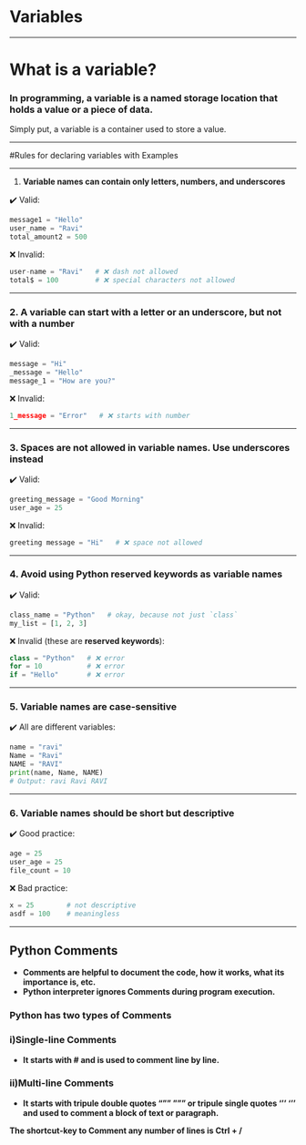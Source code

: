 # Variables

---

# What is a variable?

### In programming, a variable is a named storage location that holds a value or a piece of data.

Simply put, a variable is a container used to store a value.

---

#Rules for declaring variables with Examples

---
 1. **Variable names can contain only letters, numbers, and underscores**

✔️ Valid:

```python
message1 = "Hello"
user_name = "Ravi"
total_amount2 = 500

```

❌ Invalid:

```python
user-name = "Ravi"   # ❌ dash not allowed
total$ = 100         # ❌ special characters not allowed

```

---

### 2. **A variable can start with a letter or an underscore, but not with a number**

✔️ Valid:

```python
message = "Hi"
_message = "Hello"
message_1 = "How are you?"

```

❌ Invalid:

```python
1_message = "Error"   # ❌ starts with number

```

---

### 3. **Spaces are not allowed in variable names. Use underscores instead**

✔️ Valid:

```python
greeting_message = "Good Morning"
user_age = 25

```

❌ Invalid:

```python
greeting message = "Hi"   # ❌ space not allowed

```

---

### 4. **Avoid using Python reserved keywords as variable names**

✔️ Valid:

```python
class_name = "Python"   # okay, because not just `class`
my_list = [1, 2, 3]

```

❌ Invalid (these are **reserved keywords**):

```python
class = "Python"   # ❌ error
for = 10           # ❌ error
if = "Hello"       # ❌ error

```

---

### 5. **Variable names are case-sensitive**

✔️ All are different variables:

```python
name = "ravi"
Name = "Ravi"
NAME = "RAVI"
print(name, Name, NAME)
# Output: ravi Ravi RAVI

```

---

### 6. **Variable names should be short but descriptive**

✔️ Good practice:

```python
age = 25
user_age = 25
file_count = 10

```

❌ Bad practice:

```python
x = 25        # not descriptive
asdf = 100    # meaningless

```

---

## **Python Comments**

- **Comments are helpful to document the code, how it works, what its importance is, etc.**
- **Python interpreter ignores Comments during program execution.**

### Python has two types of Comments

### i)Single-line Comments

- **It starts with # and is used to comment line by line.**

### ii)Multi-line Comments

- **It starts with tripule double quotes  “”” ”””  or  tripule single  quotes ‘’’ ‘’’  and used to comment a block of text or paragraph.**

**The shortcut-key to Comment any number of lines is Ctrl + /**
